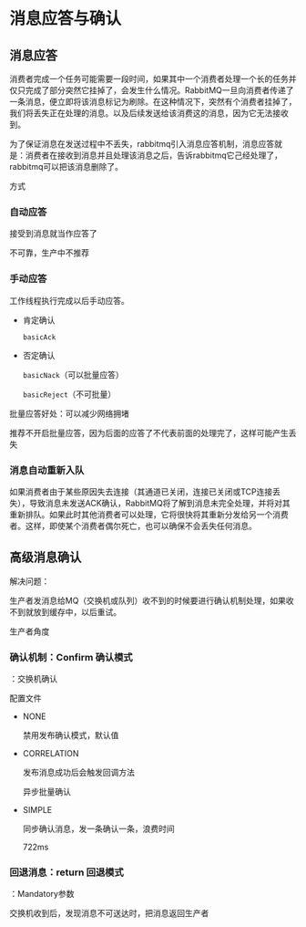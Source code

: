 # 消息应答与确认



## 消息应答

消费者完成一个任务可能需要一段时间，如果其中一个消费者处理一个长的任务并仅只完成了部分突然它挂掉了，会发生什么情况。RabbitMQ一旦向消费者传递了一条消息，便立即将该消息标记为刷除。在这种情况下，突然有个消费者挂掉了，我们将丢失正在处理的消息。以及后续发送给该消费这的消息，因为它无法接收到。

为了保证消息在发送过程中不丢失，rabbitmq引入消息应答机制，消息应答就是：消费者在接收到消息并且处理该消息之后，告诉rabbitmq它己经处理了，rabbitmq可以把该消息删除了。

方式

### 自动应答

接受到消息就当作应答了

不可靠，生产中不推荐



### 手动应答

工作线程执行完成以后手动应答。

- 肯定确认

  `basicAck`

- 否定确认

  `basicNack`（可以批量应答）

  `basicReject`（不可批量）



批量应答好处：可以减少网络拥堵

推荐不开启批量应答，因为后面的应答了不代表前面的处理完了，这样可能产生丢失



### 消息自动重新入队

如果消费者由于某些原因失去连接（其通道已关闭，连接已关闭或TCP连接丢失），导致消息未发送ACK确认，RabbitMQ将了解到消息未完全处理，并将对其重新排队。如果此时其他消费者可以处理，它将很快将其重新分发给另一个消费者。这样，即使某个消费者偶尔死亡，也可以确保不会丢失任何消息。



## 高级消息确认

解决问题：

生产者发消息给MQ（交换机或队列）收不到的时候要进行确认机制处理，如果收不到就放到缓存中，以后重试。

生产者角度

### 确认机制：Confirm 确认模式

：交换机确认

配置文件

- NONE

  禁用发布确认模式，默认值

- CORRELATION

  发布消息成功后会触发回调方法

  异步批量确认

- SIMPLE

  同步确认消息，发一条确认一条，浪费时间

  722ms



### 回退消息：return 回退模式

：Mandatory参数

交换机收到后，发现消息不可送达时，把消息返回生产者



